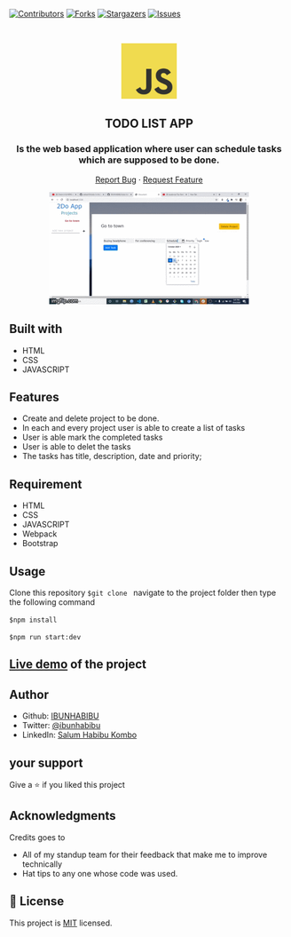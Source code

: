 [![Contributors][contributors-shield]][contributors-url]
[![Forks][forks-shield]][forks-url]
[![Stargazers][stars-shield]][stars-url]
[![Issues][issues-shield]][issues-url]

<br />

<p align="center">
  <a href="git@github.com:IBUNHABIBU/todo-list.git">
    <p align="center"> <img src="https://raw.githubusercontent.com/github/explore/b7c8510756ee50efb38d1f01896e72b7a9737296/topics/javascript/javascript.png" alt="Phaser" width="100" height="100"> </p>
  </a>

  <h2 align="center">TODO LIST APP</h2>
<h3 align = "center"> Is the web based application where user can schedule tasks which are supposed to be done.</h3>

  <p align="center">
    <a href="https://github.com/IBUNHABIBU/tic-tac-toe-game/issues">Report Bug</a>
    · 
    <a href="https://github.com/IBUNHABIBU/tic-tac-toe-game/issues">Request Feature</a>
  </p>
 <div align="center">
  <!-- ![screenshot](https://github.com/IBUNHABIBU/todo-list/blob/feature/src/images/todolist.gif) -->
 <img src="https://github.com/IBUNHABIBU/todo-list/blob/feature/src/images/todolist.gif" >
 </div>
 </p>

## Built with
* HTML
* CSS
* JAVASCRIPT

## Features 
* Create and delete project to be done.
* In each and every project user is able to create a list of tasks
* User is able mark the completed tasks
* User is able to delet the tasks
* The tasks has title, description, date and priority;
  
## Requirement 
* HTML
* CSS
* JAVASCRIPT
* Webpack
* Bootstrap

## Usage
Clone this repository 
 `$git clone ` 
 navigate to the project folder then type the following command

 `$npm install `
 
 `$npm run start:dev`

## [Live demo](https://rawcdn.githack.com/IBUNHABIBU/todo-list/cd1daf36adc8ee0da82d1051a6378d094988e2d3/dist/index.html "Of the project") of the project

## Author
* Github: [IBUNHABIBU](https://github.com/IBUNHABIBU)
* Twitter: [@ibunhabibu](https://twitter.com/Ibunhabibu)
* LinkedIn: [Salum Habibu Kombo](https://www.linkedin.com/in/salum-habibu/)

## your support 
Give a :star: if you liked this project 

## Acknowledgments
Credits goes to

- All of my standup team for their feedback that make me to improve technically
- Hat tips to any one whose code was used.
## 📝 License
This project is [MIT](LICENCE) licensed.


<!-- MARKDOWN LINKS & IMAGES -->
<!-- https://www.markdownguide.org/basic-syntax/#reference-style-links -->
[contributors-shield]: https://img.shields.io/github/contributors/IBUNHABIBU/todo-list.svg?style=flat-square
[contributors-url]: https://github.com/IBUNHABIBU/todo-list/graphs/contributors
[forks-shield]: https://img.shields.io/github/forks/IBUNHABIBU/todo-list.svg?style=flat-square
[forks-url]: https://github.com/IBUNHABIBU/todo-list/network/members
[stars-shield]: https://img.shields.io/github/stars/IBUNHABIBU/todo-list.svg?style=flat-square
[stars-url]: https://github.com/IBUNHABIBU/todo-list/stargazers
[issues-shield]: https://img.shields.io/github/issues/IBUNHABIBU/todo-list.svg?style=flat-square
[issues-url]: https://github.com/IBUNHABIBU/todo-list/issues
